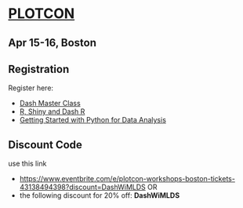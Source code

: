 # [PLOTCON](https://plotcon.plot.ly/)
## Apr 15-16, Boston
 
## Registration
Register here:  
- [Dash Master Class](https://plotcon.plot.ly/dash-master-class/)
- [R, Shiny and Dash R](https://plotcon.plot.ly/r-shiny-dash-r/)
- [Getting Started with Python for Data Analysis](https://plotcon.plot.ly/python-for-data-analysis/)

## Discount Code 
use this link  
- https://www.eventbrite.com/e/plotcon-workshops-boston-tickets-43138494398?discount=DashWiMLDS
OR
- the following discount for 20% off:  **DashWiMLDS**

 

